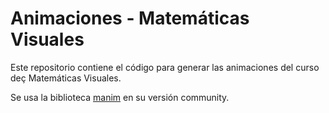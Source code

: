 # Animaciones - Matemáticas Visuales

Este repositorio contiene el código para generar las animaciones del curso deç
Matemáticas Visuales.

Se usa la biblioteca [manim](https://github.com/ManimCommunity/manim) en su
versión community.
